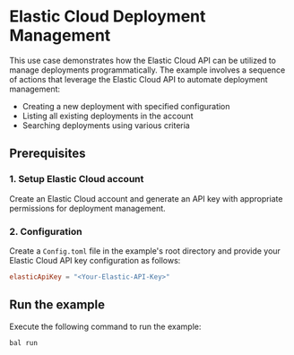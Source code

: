 # **Elastic Cloud Deployment Management**

This use case demonstrates how the Elastic Cloud API can be utilized to manage deployments programmatically. The example involves a sequence of actions that leverage the Elastic Cloud API to automate deployment management:

- Creating a new deployment with specified configuration
- Listing all existing deployments in the account
- Searching deployments using various criteria

## **Prerequisites**

### **1. Setup Elastic Cloud account**
Create an Elastic Cloud account and generate an API key with appropriate permissions for deployment management.

### **2. Configuration**
Create a `Config.toml` file in the example's root directory and provide your Elastic Cloud API key configuration as follows:

```toml
elasticApiKey = "<Your-Elastic-API-Key>"
```

## **Run the example**

Execute the following command to run the example:

```bash
bal run
```
